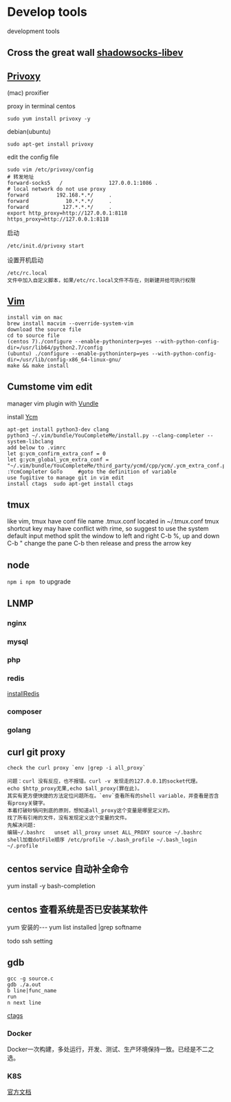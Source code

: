 # Develop tools
development tools
## Cross the great wall [shadowsocks-libev](https://github.com/shadowsocks/shadowsocks-libev)
## [Privoxy](http://www.privoxy.org/)
(mac) proxifier

proxy in terminal 
centos 
```
sudo yum install privoxy -y
```
debian(ubuntu)
```
sudo apt-get install privoxy
```
edit the config file
```
sudo vim /etc/privoxy/config
# 转发地址
forward-socks5   /               127.0.0.1:1086 .
# local network do not use proxy
forward         192.168.*.*/     .
forward            10.*.*.*/     .
forward           127.*.*.*/     .
export http_proxy=http://127.0.0.1:8118 https_proxy=http://127.0.0.1:8118
```
启动

```bash
/etc/init.d/privoxy start 
```

设置开机启动 

```
/etc/rc.local
文件中加入自定义脚本，如果/etc/rc.local文件不存在，则新建并给可执行权限
```



## [Vim](https://github.com/vim/vim)

```
install vim on mac 
brew install macvim --override-system-vim
download the source file 
cd to source file
(centos 7)./configure --enable-pythoninterp=yes --with-python-config-dir=/usr/lib64/python2.7/config
(ubuntu) ./configure --enable-pythoninterp=yes --with-python-config-dir=/usr/lib/config-x86_64-linux-gnu/
make && make install
```
## Cumstome vim edit
manager vim plugin with [Vundle](https://github.com/VundleVim/Vundle.vim)

install [Ycm](https://github.com/Valloric/YouCompleteMe#linux-64-bit)
```
apt-get install python3-dev clang
python3 ~/.vim/bundle/YouCompleteMe/install.py --clang-completer --system-libclang
add below to .vimrc
let g:ycm_confirm_extra_conf = 0
let g:ycm_global_ycm_extra_conf = "~/.vim/bundle/YouCompleteMe/third_party/ycmd/cpp/ycm/.ycm_extra_conf.py"
:YcmCompleter GoTo     #goto the definition of variable 
use fugitive to manage git in vim edit
install ctags  sudo apt-get install ctags
```
## tmux
like vim, tmux have conf file name .tmux.conf located in ~/.tmux.conf
tmux shortcut key may have conflict with rime, so suggest to use
the system default input method
split the window to left and right C-b %, up and down C-b "
change the pane C-b then release and press the arrow key


## node
`npm i npm ` to upgrade

## LNMP 
### nginx
### mysql
### php
### redis
[installRedis](linux/bin/installRedis)
### composer
### golang

## curl git proxy
    check the curl proxy `env |grep -i all_proxy`
    
    问题：curl 没有反应，也不报错。curl -v 发现走的127.0.0.1的socket代理。
    echo $http_proxy无果,echo $all_proxy(罪在此)。
    其实有更方便快捷的方法定位问题所在。`env`查看所有的shell variable，并查看是否含有proxy关键字。 
    本着打破砂锅问到底的原则，想知道all_proxy这个变量是哪里定义的。
    找了所有引用的文件，没有发现定义这个变量的文件。
    先解决问题: 
    编辑~/.bashrc   unset all_proxy unset ALL_PROXY source ~/.bashrc
    shell加载dotFile顺序 /etc/profile ~/.bash_profile ~/.bash_login ~/.profile

## centos service 自动补全命令
yum install -y bash-completion
## centos 查看系统是否已安装某软件
yum 安装的--- yum list installed |grep softname

todo ssh setting
## gdb
    gcc -g source.c
    gdb ./a.out
    b line|func_name
    run
    n next line
[ctags](https://blog.csdn.net/wangeen/article/details/22874063)

### Docker

Docker一次构建，多处运行，开发、测试、生产环境保持一致。已经是不二之选。

### K8S

[官方文档](https://kubernetes.io/docs/tasks/tools/install-kubectl/)